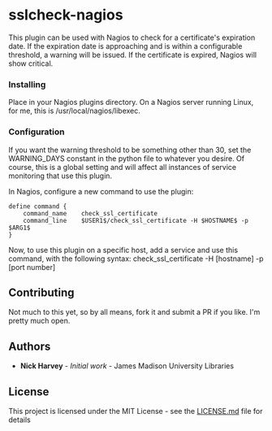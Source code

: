 # sslcheck-nagios

This plugin can be used with Nagios to check for a certificate's expiration date.  If the expiration date is approaching and is within a configurable threshold, a warning will be issued.  If the certificate is expired, Nagios will show critical.

### Installing

Place in your Nagios plugins directory.  On a Nagios server running Linux, for me, this is /usr/local/nagios/libexec.

### Configuration

If you want the warning threshold to be something other than 30, set the WARNING_DAYS constant in the python file to whatever you desire. Of course, this is a global setting and will affect all instances of service monitoring that use this plugin.

In Nagios, configure a new command to use the plugin:

```
define command {
    command_name    check_ssl_certificate
    command_line    $USER1$/check_ssl_certificate -H $HOSTNAME$ -p $ARG1$
}
```

Now, to use this plugin on a specific host, add a service and use this command, with the following syntax: check_ssl_certificate -H [hostname] -p [port number]

## Contributing

Not much to this yet, so by all means, fork it and submit a PR if you like.  I'm pretty much open.

## Authors

* **Nick Harvey** - *Initial work* - James Madison University Libraries

## License

This project is licensed under the MIT License - see the [LICENSE.md](LICENSE.md) file for details

